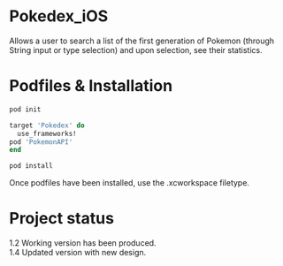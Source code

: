 # Pokedex_iOS
Allows a user to search a list of the first generation of Pokemon (through String input or type selection) and upon selection, see their statistics.

# Podfiles & Installation

```bash
pod init
```

```ruby
target 'Pokedex' do
  use_frameworks!
pod 'PokemonAPI'
end
```

```bash
pod install
```
Once podfiles have been installed, use the .xcworkspace filetype.

# Project status

1.2 Working version has been produced.<br>
1.4 Updated version with new design.
